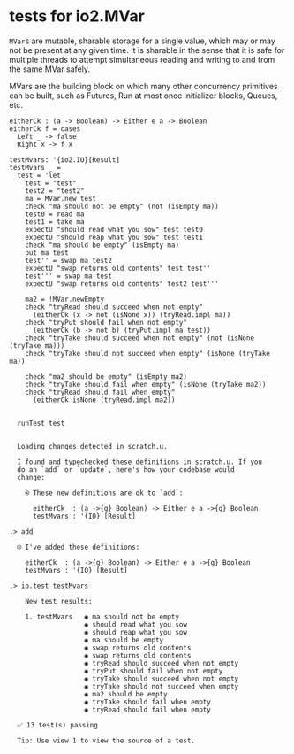 # tests for io2.MVar

`MVar`s are mutable, sharable storage for a single value, which may or
may not be present at any given time. It is sharable in the sense that
it is safe for multiple threads to attempt simultaneous reading and
writing to and from the same MVar safely.

MVars are the building block on which many other concurrency
primitives can be built, such as Futures, Run at most once initializer
blocks, Queues, etc.


```unison
eitherCk : (a -> Boolean) -> Either e a -> Boolean
eitherCk f = cases
  Left _ -> false
  Right x -> f x

testMvars: '{io2.IO}[Result]
testMvars _ =
  test = 'let
    test = "test"
    test2 = "test2"
    ma = MVar.new test
    check "ma should not be empty" (not (isEmpty ma))
    test0 = read ma
    test1 = take ma
    expectU "should read what you sow" test test0
    expectU "should reap what you sow" test test1
    check "ma should be empty" (isEmpty ma)
    put ma test
    test'' = swap ma test2
    expectU "swap returns old contents" test test''
    test''' = swap ma test
    expectU "swap returns old contents" test2 test'''

    ma2 = !MVar.newEmpty
    check "tryRead should succeed when not empty"
      (eitherCk (x -> not (isNone x)) (tryRead.impl ma))
    check "tryPut should fail when not empty"
      (eitherCk (b -> not b) (tryPut.impl ma test))
    check "tryTake should succeed when not empty" (not (isNone (tryTake ma)))
    check "tryTake should not succeed when empty" (isNone (tryTake ma))

    check "ma2 should be empty" (isEmpty ma2)
    check "tryTake should fail when empty" (isNone (tryTake ma2))
    check "tryRead should fail when empty"
      (eitherCk isNone (tryRead.impl ma2))


  runTest test
```

```ucm

  Loading changes detected in scratch.u.

  I found and typechecked these definitions in scratch.u. If you
  do an `add` or `update`, here's how your codebase would
  change:
  
    ⍟ These new definitions are ok to `add`:
    
      eitherCk  : (a ->{g} Boolean) -> Either e a ->{g} Boolean
      testMvars : '{IO} [Result]

```
```ucm
.> add

  ⍟ I've added these definitions:
  
    eitherCk  : (a ->{g} Boolean) -> Either e a ->{g} Boolean
    testMvars : '{IO} [Result]

.> io.test testMvars

    New test results:
  
    1. testMvars   ◉ ma should not be empty
                   ◉ should read what you sow
                   ◉ should reap what you sow
                   ◉ ma should be empty
                   ◉ swap returns old contents
                   ◉ swap returns old contents
                   ◉ tryRead should succeed when not empty
                   ◉ tryPut should fail when not empty
                   ◉ tryTake should succeed when not empty
                   ◉ tryTake should not succeed when empty
                   ◉ ma2 should be empty
                   ◉ tryTake should fail when empty
                   ◉ tryRead should fail when empty
  
  ✅ 13 test(s) passing
  
  Tip: Use view 1 to view the source of a test.

```
